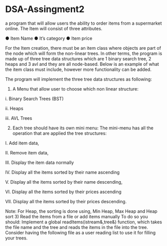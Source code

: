 # DSA-Assingment2

a program that will allow users the ability to order items from a
supermarket online. The Item will consist of three attributes.

● Item Name
● It’s category
● Item price

For the Item creation, there must be an item class where objects are part of
the node which will form the non-linear trees. In other terms, the program
is made up of three tree data structures which are 1 binary search tree,
2 heaps and 3 avl and they are all node-based.
Below is an example of what the item class must include, however more
functionality can be added.

The program will implement the three tree data structures as following:
1) A Menu that allow user to choose which non linear structure:

i. Binary Search Trees (BST)

ii. Heaps

iii. AVL Trees

2) Each tree should have its own mini menu:
The mini-menu has all the operation that are applied the tree
structures:

I. Add item data,

II. Remove item data,

III. Display the item data normally

IV. Display all the items sorted by their name
ascending

V. Display all the items sorted by their name
descending,

VI. Display all the items sorted by their prices
ascending

VII. Display all the items sorted by their prices
descending.


Note: For Heap, the sorting is done using, Min Heap, Max Heap and
Heap sort
3) Read the items from a file or add items manually
To do so you should:
Implement a global
readItems(istream&,tree&) function, which takes the file name and
the tree and reads the items in the file into the tree. Consider having the following file as a user reading list to use it for filling your trees.

